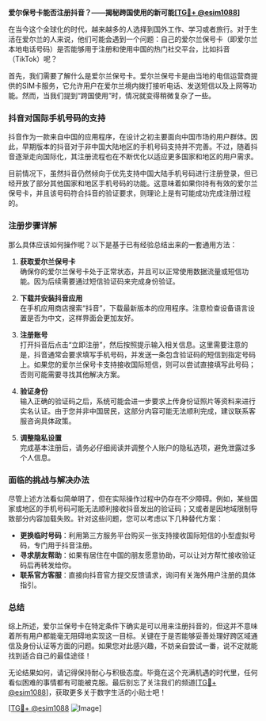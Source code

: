 **爱尔保号卡能否注册抖音？——揭秘跨国使用的新可能[[TG💪+ @esim1088](https://t.me/s/esim1088)]**

在当今这个全球化的时代，越来越多的人选择到国外工作、学习或者旅行。对于生活在爱尔兰的人来说，他们可能会遇到一个问题：自己的爱尔兰保号卡（即爱尔兰本地电话号码）是否能够用于注册和使用中国的热门社交平台，比如抖音（TikTok）呢？

首先，我们需要了解什么是爱尔兰保号卡。爱尔兰保号卡是由当地的电信运营商提供的SIM卡服务，它允许用户在爱尔兰境内拨打接听电话、发送短信以及上网等功能。然而，当我们提到“跨国使用”时，情况就变得稍微复杂了一些。

### 抖音对国际手机号码的支持

抖音作为一款来自中国的应用程序，在设计之初主要面向中国市场的用户群体。因此，早期版本的抖音对于非中国大陆地区的手机号码支持并不完善。不过，随着抖音逐渐走向国际化，其注册流程也在不断优化以适应更多国家和地区的用户需求。

目前情况下，虽然抖音仍然倾向于优先支持中国大陆手机号码进行注册登录，但已经开放了部分其他国家和地区手机号码的功能。这意味着如果你持有有效的爱尔兰保号卡，并且该号码符合抖音的验证要求，则理论上是有可能成功完成注册过程的。

### 注册步骤详解

那么具体应该如何操作呢？以下是基于已有经验总结出来的一套通用方法：

1. **获取爱尔兰保号卡**  
   确保你的爱尔兰保号卡处于正常状态，并且可以正常使用数据流量或短信功能。因为后续需要通过短信验证码来完成身份验证。

2. **下载并安装抖音应用**  
   在手机应用商店搜索“抖音”，下载最新版本的应用程序。注意检查设备语言设置是否为中文，这样界面会更加友好。

3. **注册账号**  
   打开抖音后点击“立即注册”，然后按照提示输入相关信息。这里需要注意的是，抖音通常会要求填写手机号码，并发送一条包含验证码的短信到指定号码上。如果您的爱尔兰保号卡支持接收国际短信，则可以尝试直接填写此号码；否则可能需要寻找其他解决方案。

4. **验证身份**  
   输入正确的验证码之后，系统可能会进一步要求上传身份证照片等资料来进行实名认证。由于您并非中国居民，这部分内容可能无法顺利完成，建议联系客服咨询具体政策。

5. **调整隐私设置**  
   完成基本注册后，请务必仔细阅读并调整个人账户的隐私选项，避免泄露过多个人信息。

### 面临的挑战与解决办法

尽管上述方法看似简单明了，但在实际操作过程中仍存在不少障碍。例如，某些国家或地区的手机号码可能无法顺利接收抖音发出的验证码；又或者是因地域限制导致部分内容加载失败。针对这些问题，您可以考虑以下几种替代方案：

- **更换临时号码**：利用第三方服务平台购买一张支持接收国际短信的小型虚拟号码，专门用于抖音注册。
- **寻求朋友帮助**：如果有居住在中国的朋友愿意协助，可以让对方帮忙接收验证码后再转发给你。
- **联系官方客服**：直接向抖音官方提交反馈请求，询问有关海外用户注册的具体指引。

### 总结

综上所述，爱尔兰保号卡在特定条件下确实是可以用来注册抖音的，但这并不意味着所有用户都能毫无阻碍地实现这一目标。关键在于是否能够妥善处理好跨区域通信及身份认证等方面的问题。如果您对此感兴趣，不妨亲自尝试一番，说不定就能找到适合自己的最佳途径！

无论结果如何，请记得保持耐心与积极态度。毕竟在这个充满机遇的时代里，任何看似困难的事情都有可能被克服。最后别忘了关注我们的频道[[TG💪+ @esim1088](https://t.me/s/esim1088)]，获取更多关于数字生活的小贴士吧！

[[TG💪+ @esim1088](https://t.me/s/esim1088) ![Image](https://i.postimg.cc/4NQfJmqS/Snipaste-2025-05-13-00-14-12.png)]